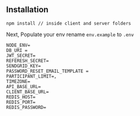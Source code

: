 
## Installation
    
`npm install // inside client and server folders`

Next, Populate your env rename `env.example` to `.env`

```
NODE_ENV=
DB_URI = 
JWT_SECRET=
REFERESH_SECRET=
SENDGRID_KEY=
PASSWORD_RESET_EMAIL_TEMPLATE = 
PARTICIPANT_LIMIT=,
TIMEZONE=
API_BASE_URL=
CLIENT_BASE_URL=
REDIS_HOST=
REDIS_PORT=
REDIS_PASSWORD=
```
